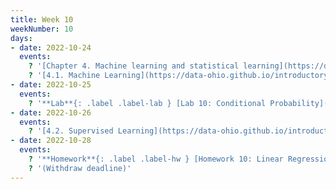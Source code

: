 ```yaml
---
title: Week 10
weekNumber: 10
days:
- date: 2022-10-24
  events:
    ? '[Chapter 4. Machine learning and statistical learning](https://data-ohio.github.io/introductory-data-science/4/4_learning.html)'
    ? '[4.1. Machine Learning](https://data-ohio.github.io/introductory-data-science/4/1/4_1_machine.html)'
- date: 2022-10-25
  events:
    ? '**Lab**{: .label .label-lab } [Lab 10: Conditional Probability](https://jupyterhub.academic.kube.ohio.edu/hub/user-redirect/git-pull?repo=https%3A%2F%2Fgithub.com%2Fdata-ohio%2FMATH2530_Fall22-23&urlpath=lab%2Ftree%2FMATH2530_Fall22-23%2Flab%2Flab10%2Flab10.ipynb&branch=main)'
- date: 2022-10-26
  events:
    ? '[4.2. Supervised Learning](https://data-ohio.github.io/introductory-data-science/4/2/4_2_supervised.html)'
- date: 2022-10-28
  events:
    ? '**Homework**{: .label .label-hw } [Homework 10: Linear Regression](https://jupyterhub.academic.kube.ohio.edu/hub/user-redirect/git-pull?repo=https%3A%2F%2Fgithub.com%2Fdata-ohio%2FMATH2530_Fall22-23&urlpath=lab%2Ftree%2FMATH2530_Fall22-23%2Fhw%2Fhw10%2Fhw10.ipynb&branch=main)'
    ? '(Withdraw deadline)'
---
```

